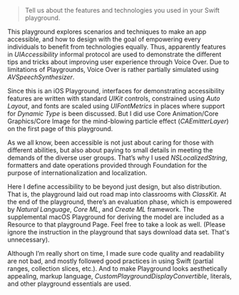 > Tell us about the features and technologies you used in your Swift playground.

This playground explores scenarios and techniques to make an app accessible, and how to design with the goal of empowering every individuals to benefit from technologies equally. Thus, apparently features in *UIAccessibility* informal protocol are used to demonstrate the different tips and tricks about improving user experience through Voice Over. Due to limitations of Playgrounds, Voice Over is rather partially simulated using *AVSpeechSynthesizer*.

Since this is an iOS Playground, interfaces for demonstrating accessibility features are written with standard *UIKit* controls, constrained using *Auto Layout*, and fonts are scaled using *UIFontMetrics* in places where support for *Dynamic Type* is been discussed. But I did use Core Animation/Core Graphics/Core Image for the mind-blowing particle effect (*CAEmitterLayer*) on the first page of this playground.

As we all know, been accessible is not just about caring for those with different abilities, but also about paying to small details in meeting the demands of the diverse user groups. That’s why I used *NSLocalizedString*, formatters and date operations provided through Foundation for the purpose of internationalization and localization.

Here I define accessibility to be beyond just design, but also distribution. That is, the playground laid out road map into classrooms with *ClassKit*. At the end of the playground, there’s an evaluation phase, which is empowered by *Natural Language*, *Core ML*, and *Create ML* framework. The supplemental macOS Playground for deriving the model are included as a Resource to that playground Page. Feel free to take a look as well. (Please ignore the instruction in the playground that says download data set. That's unnecessary).

Although I’m really short on time, I made sure code quality and readability are not bad, and mostly followed good practices in using Swift (partial ranges, collection slices, etc.). And to make Playground looks aesthetically appealing, markup language, *CustomPlaygroundDisplayConvertible*, literals, and other playground essentials are used.
